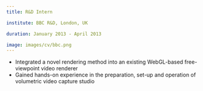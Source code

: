 ```yaml
---
title: R&D Intern

institute: BBC R&D, London, UK

duration: January 2013 - April 2013

image: images/cv/bbc.png
---
```


- Integrated a novel rendering method into an existing WebGL-based free-viewpoint video renderer
- Gained hands-on experience in the preparation, set-up and operation of volumetric video capture studio
